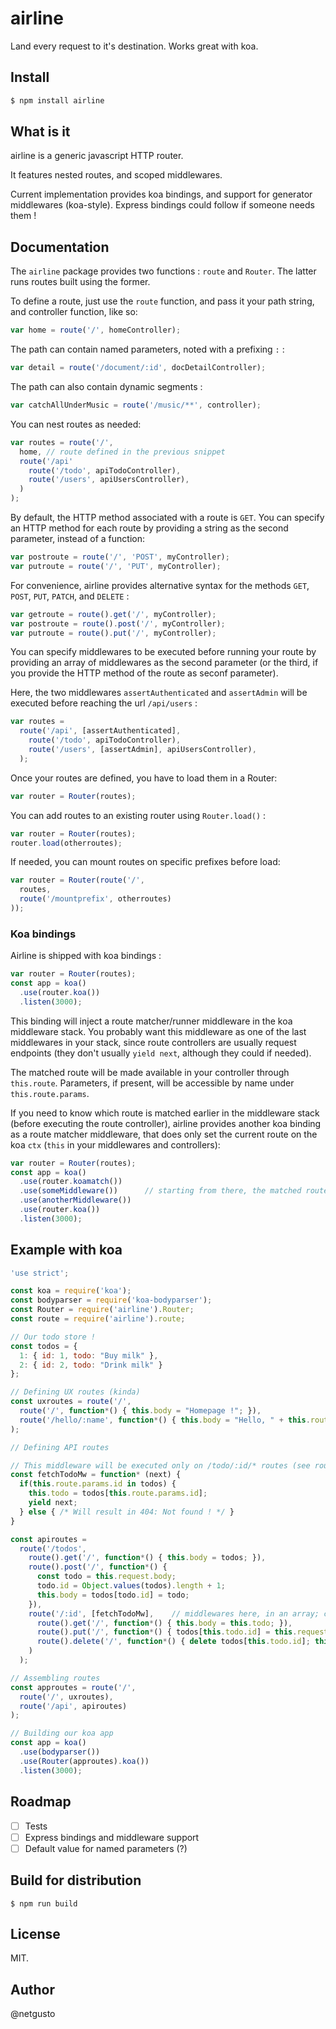 # airline
Land every request to it's destination. Works great with koa.

## Install

```bash
$ npm install airline
```

## What is it

airline is a generic javascript HTTP router.

It features nested routes, and scoped middlewares.

Current implementation provides koa bindings, and support for generator middlewares (koa-style). Express bindings could follow if someone needs them !

## Documentation

The `airline` package provides two functions : `route` and `Router`. The latter runs routes built using the former.

To define a route, just use the `route` function, and pass it your path string, and controller function, like so:

```javascript
var home = route('/', homeController);
```

The path can contain named parameters, noted with a prefixing `:` :

```javascript
var detail = route('/document/:id', docDetailController);
```

The path can also contain dynamic segments :

```javascript
var catchAllUnderMusic = route('/music/**', controller);
```

You can nest routes as needed:

```javascript
var routes = route('/',
  home, // route defined in the previous snippet
  route('/api'
    route('/todo', apiTodoController),
    route('/users', apiUsersController),
  )
);
```

By default, the HTTP method associated with a route is `GET`. You can specify an HTTP method for each route by providing a string as the second parameter, instead of a function:

```javascript
var postroute = route('/', 'POST', myController);
var putroute = route('/', 'PUT', myController);
```

For convenience, airline provides alternative syntax for the methods `GET`, `POST`, `PUT`, `PATCH`, and `DELETE` :

```javascript
var getroute = route().get('/', myController);
var postroute = route().post('/', myController);
var putroute = route().put('/', myController);
```

You can specify middlewares to be executed before running your route by providing an array of middlewares as the second parameter (or the third, if you provide the HTTP method of the route as seconf parameter).

Here, the two middlewares `assertAuthenticated` and `assertAdmin` will be executed before reaching the url `/api/users` :

```javascript
var routes =
  route('/api', [assertAuthenticated],
    route('/todo', apiTodoController),
    route('/users', [assertAdmin], apiUsersController),
  );
```

Once your routes are defined, you have to load them in a Router:

```javascript
var router = Router(routes);
```

You can add routes to an existing router using `Router.load()` :

```javascript
var router = Router(routes);
router.load(otherroutes);
```

If needed, you can mount routes on specific prefixes before load:

```javascript
var router = Router(route('/',
  routes,
  route('/mountprefix', otherroutes)
));
```

### Koa bindings

Airline is shipped with koa bindings :

```javascript
var router = Router(routes);
const app = koa()
  .use(router.koa())
  .listen(3000);
```

This binding will inject a route matcher/runner middleware in the koa middleware stack. You probably want this middleware as one of the last middlewares in your stack, since route controllers are usually request endpoints (they don't usually `yield next`, although they could if needed).

The matched route will be made available in your controller through `this.route`. Parameters, if present, will be accessible by name under `this.route.params`.

If you need to know which route is matched earlier in the middleware stack (before executing the route controller), airline provides another koa binding as a route matcher middleware, that does only set the current route on the koa `ctx` (`this` in your middlewares and controllers):

```javascript
var router = Router(routes);
const app = koa()
  .use(router.koamatch())
  .use(someMiddleware())      // starting from there, the matched routed will be set on this.route
  .use(anotherMiddleware())
  .use(router.koa())
  .listen(3000);
```

## Example with koa

```javascript
'use strict';

const koa = require('koa');
const bodyparser = require('koa-bodyparser');
const Router = require('airline').Router;
const route = require('airline').route;

// Our todo store !
const todos = {
  1: { id: 1, todo: "Buy milk" },
  2: { id: 2, todo: "Drink milk" }
};

// Defining UX routes (kinda)
const uxroutes = route('/',
  route('/', function*() { this.body = "Homepage !"; }),
  route('/hello/:name', function*() { this.body = "Hello, " + this.route.params.name + "!"; })
);

// Defining API routes

// This middleware will be executed only on /todo/:id/* routes (see route definition below)
const fetchTodoMw = function* (next) {
  if(this.route.params.id in todos) {
    this.todo = todos[this.route.params.id];
    yield next;
  } else { /* Will result in 404: Not found ! */ }
}

const apiroutes =
  route('/todos',
    route().get('/', function*() { this.body = todos; }),
    route().post('/', function*() {
      const todo = this.request.body;
      todo.id = Object.values(todos).length + 1;
      this.body = todos[todo.id] = todo;
    }),
    route('/:id', [fetchTodoMw],    // middlewares here, in an array; could be many !
      route().get('/', function*() { this.body = this.todo; }),
      route().put('/', function*() { todos[this.todo.id] = this.request.body; this.body = todos[this.todo.id]; }),
      route().delete('/', function*() { delete todos[this.todo.id]; this.body = this.todo; })
    )
  );

// Assembling routes
const approutes = route('/',
  route('/', uxroutes),
  route('/api', apiroutes)
);

// Building our koa app
const app = koa()
  .use(bodyparser())
  .use(Router(approutes).koa())
  .listen(3000);
```

## Roadmap

- [ ] Tests
- [ ] Express bindings and middleware support
- [ ] Default value for named parameters (?)

## Build for distribution

```
$ npm run build
```

## License

MIT.

## Author

@netgusto

